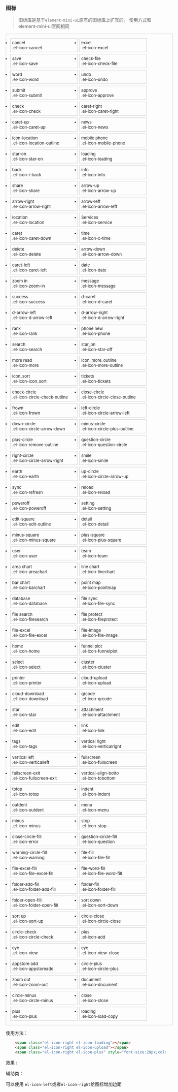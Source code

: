 ###  图标


> 图标库是基于`element-mini-ui`原有的图标库上扩充的。 使用方式和element-mini-ui官网相同

<style>
.dib-box {
    width:100%;
    height:auto;
    padding:10px;
    border:1px #ccc solid;
    display:flex;
    flex-direction: row;
    flex-wrap: wrap;
}
.dib {
    border:1px #ccc solid;
    width:200px;
    margin:3px;
    padding:5px;
    font-size:13px;
}
.dib:hover{
    color:#8CC5FF;
}
.dib span{
    font-size:35px;
}
</style>

<ul class="dib-box">


<li class="dib">
<span class="icon elment el-icon-cancel"></span>
<div class="name">
    cancel
</div>
<div class="code-name">.el-icon-cancel
</div>
</li>
<li class="dib">
<span class="icon elment el-icon-excel"></span>
<div class="name">
    excel
</div>
<div class="code-name">.el-icon-excel
</div>
</li>
<li class="dib">
<span class="icon elment el-icon-save"></span>
<div class="name">
    save
</div>
<div class="code-name">.el-icon-save
</div>
</li>
<li class="dib">
<span class="icon elment el-icon-check-file"></span>
<div class="name">
    check-file
</div>
<div class="code-name">.el-icon-check-file
</div>
</li>
<li class="dib">
<span class="icon elment el-icon-word"></span>
<div class="name">
    word
</div>
<div class="code-name">.el-icon-word
</div>
</li>
<li class="dib">
<span class="icon elment el-icon-undo"></span>
<div class="name">
    undo
</div>
<div class="code-name">.el-icon-undo
</div>
</li>
<li class="dib">
<span class="icon elment el-icon-submit"></span>
<div class="name">
    submit
</div>
<div class="code-name">.el-icon-submit
</div>
</li>
<li class="dib">
<span class="icon elment el-icon-approve"></span>
<div class="name">
    approve
</div>
<div class="code-name">.el-icon-approve
</div>
</li>
<li class="dib">
<span class="icon elment el-icon-check"></span>
<div class="name">
    check
</div>
<div class="code-name">.el-icon-check
</div>
</li>

<li class="dib">
<span class="icon elment el-icon-caret-right"></span>
<div class="name">
    caret-right
</div>
<div class="code-name">.el-icon-caret-right
</div>
</li>

<li class="dib">
<span class="icon elment el-icon-caret-up"></span>
<div class="name">
    caret-up
</div>
<div class="code-name">.el-icon-caret-up
</div>
</li>

<li class="dib">
<span class="icon elment el-icon-news"></span>
<div class="name">
    news
</div>
<div class="code-name">.el-icon-news
</div>
</li>

<li class="dib">
<span class="icon elment el-icon-location-outline"></span>
<div class="name">
    icon-location
</div>
<div class="code-name">.el-icon-location-outline
</div>
</li>

<li class="dib">
<span class="icon elment el-icon-mobile-phone"></span>
<div class="name">
    mobile phone
</div>
<div class="code-name">.el-icon-mobile-phone
</div>
</li>

<li class="dib">
<span class="icon elment el-icon-star-on"></span>
<div class="name">
    star-on
</div>
<div class="code-name">.el-icon-star-on
</div>
</li>

<li class="dib">
<span class="icon elment el-icon-loading"></span>
<div class="name">
    loading
</div>
<div class="code-name">.el-icon-loading
</div>
</li>

<li class="dib">
<span class="icon elment el-icon-i-back"></span>
<div class="name">
    back
</div>
<div class="code-name">.el-icon-i-back
</div>
</li>

<li class="dib">
<span class="icon elment el-icon-info"></span>
<div class="name">
    info
</div>
<div class="code-name">.el-icon-info
</div>
</li>

<li class="dib">
<span class="icon elment el-icon-share"></span>
<div class="name">
    share
</div>
<div class="code-name">.el-icon-share
</div>
</li>

<li class="dib">
<span class="icon elment el-icon-arrow-up"></span>
<div class="name">
    arrow-up
</div>
<div class="code-name">.el-icon-arrow-up
</div>
</li>

<li class="dib">
<span class="icon elment el-icon-arrow-right"></span>
<div class="name">
    arrow-right
</div>
<div class="code-name">.el-icon-arrow-right
</div>
</li>

<li class="dib">
<span class="icon elment el-icon-arrow-left"></span>
<div class="name">
    arrow-left
</div>
<div class="code-name">.el-icon-arrow-left
</div>
</li>

<li class="dib">
<span class="icon elment el-icon-location"></span>
<div class="name">
    location
</div>
<div class="code-name">.el-icon-location
</div>
</li>

<li class="dib">
<span class="icon elment el-icon-service"></span>
<div class="name">
    Services
</div>
<div class="code-name">.el-icon-service
</div>
</li>

<li class="dib">
<span class="icon elment el-icon-caret-down"></span>
<div class="name">
    caret
</div>
<div class="code-name">.el-icon-caret-down
</div>
</li>

<li class="dib">
<span class="icon elment el-icon-c-time"></span>
<div class="name">
    time
</div>
<div class="code-name">.el-icon-c-time
</div>
</li>

<li class="dib">
<span class="icon elment el-icon-delete"></span>
<div class="name">
    delete
</div>
<div class="code-name">.el-icon-delete
</div>
</li>

<li class="dib">
<span class="icon elment el-icon-arrow-down"></span>
<div class="name">
    arrow-down
</div>
<div class="code-name">.el-icon-arrow-down
</div>
</li>

<li class="dib">
<span class="icon elment el-icon-caret-left"></span>
<div class="name">
    caret-left
</div>
<div class="code-name">.el-icon-caret-left
</div>
</li>

<li class="dib">
<span class="icon elment el-icon-date"></span>
<div class="name">
    date
</div>
<div class="code-name">.el-icon-date
</div>
</li>

<li class="dib">
<span class="icon elment el-icon-zoom-in"></span>
<div class="name">
    zoom in
</div>
<div class="code-name">.el-icon-zoom-in
</div>
</li>

<li class="dib">
<span class="icon elment el-icon-message"></span>
<div class="name">
    message
</div>
<div class="code-name">.el-icon-message
</div>
</li>

<li class="dib">
<span class="icon elment el-icon-success"></span>
<div class="name">
    success
</div>
<div class="code-name">.el-icon-success
</div>
</li>

<li class="dib">
<span class="icon elment el-icon-d-caret"></span>
<div class="name">
    d-caret
</div>
<div class="code-name">.el-icon-d-caret
</div>
</li>

<li class="dib">
<span class="icon elment el-icon-d-arrow-left"></span>
<div class="name">
    d-arrow-left
</div>
<div class="code-name">.el-icon-d-arrow-left
</div>
</li>

<li class="dib">
<span class="icon elment el-icon-d-arrow-right"></span>
<div class="name">
    d-arrow-right
</div>
<div class="code-name">.el-icon-d-arrow-right
</div>
</li>

<li class="dib">
<span class="icon elment el-icon-rank"></span>
<div class="name">
    rank
</div>
<div class="code-name">.el-icon-rank
</div>
</li>

<li class="dib">
<span class="icon elment el-icon-phone"></span>
<div class="name">
    phone new
</div>
<div class="code-name">.el-icon-phone
</div>
</li>

<li class="dib">
<span class="icon elment el-icon-search"></span>
<div class="name">
    search
</div>
<div class="code-name">.el-icon-search
</div>
</li>

<li class="dib">
<span class="icon elment el-icon-star-off"></span>
<div class="name">
    star_on
</div>
<div class="code-name">.el-icon-star-off
</div>
</li>

<li class="dib">
<span class="icon elment el-icon-more"></span>
<div class="name">
    more read
</div>
<div class="code-name">.el-icon-more
</div>
</li>

<li class="dib">
<span class="icon elment el-icon-more-outline"></span>
<div class="name">
    icon_more_outline
</div>
<div class="code-name">.el-icon-more-outline
</div>
</li>

<li class="dib">
<span class="icon elment el-icon-icon_sort"></span>
<div class="name">
    icon_sort
</div>
<div class="code-name">.el-icon-icon_sort
</div>
</li>

<li class="dib">
<span class="icon elment el-icon-tickets"></span>
<div class="name">
    tickets
</div>
<div class="code-name">.el-icon-tickets
</div>
</li>

<li class="dib">
<span class="icon elment el-icon-circle-check-outline"></span>
<div class="name">
    check-circle
</div>
<div class="code-name">.el-icon-circle-check-outline
</div>
</li>

<li class="dib">
<span class="icon elment el-icon-circle-close-outline"></span>
<div class="name">
    close-circle
</div>
<div class="code-name">.el-icon-circle-close-outline
</div>
</li>

<li class="dib">
<span class="icon elment el-icon-frown"></span>
<div class="name">
    frown
</div>
<div class="code-name">.el-icon-frown
</div>
</li>

<li class="dib">
<span class="icon elment el-icon-circle-arrow-left"></span>
<div class="name">
    left-circle
</div>
<div class="code-name">.el-icon-circle-arrow-left
</div>
</li>

<li class="dib">
<span class="icon elment el-icon-circle-arrow-down"></span>
<div class="name">
    down-circle
</div>
<div class="code-name">.el-icon-circle-arrow-down
</div>
</li>

<li class="dib">
<span class="icon elment el-icon-circle-plus-outline"></span>
<div class="name">
    minus-circle
</div>
<div class="code-name">.el-icon-circle-plus-outline
</div>
</li>

<li class="dib">
<span class="icon elment el-icon-remove-outline"></span>
<div class="name">
    plus-circle
</div>
<div class="code-name">.el-icon-remove-outline
</div>
</li>

<li class="dib">
<span class="icon elment el-icon-question-circle"></span>
<div class="name">
    question-circle
</div>
<div class="code-name">.el-icon-question-circle
</div>
</li>

<li class="dib">
<span class="icon elment el-icon-circle-arrow-right"></span>
<div class="name">
    right-circle
</div>
<div class="code-name">.el-icon-circle-arrow-right
</div>
</li>

<li class="dib">
<span class="icon elment el-icon-smile"></span>
<div class="name">
    smile
</div>
<div class="code-name">.el-icon-smile
</div>
</li>

<li class="dib">
<span class="icon elment el-icon-earth"></span>
<div class="name">
    earth
</div>
<div class="code-name">.el-icon-earth
</div>
</li>

<li class="dib">
<span class="icon elment el-icon-circle-arrow-up"></span>
<div class="name">
    up-circle
</div>
<div class="code-name">.el-icon-circle-arrow-up
</div>
</li>

<li class="dib">
<span class="icon elment el-icon-refresh"></span>
<div class="name">
    sync
</div>
<div class="code-name">.el-icon-refresh
</div>
</li>

<li class="dib">
<span class="icon elment el-icon-reload"></span>
<div class="name">
    reload
</div>
<div class="code-name">.el-icon-reload
</div>
</li>

<li class="dib">
<span class="icon elment el-icon-poweroff"></span>
<div class="name">
    poweroff
</div>
<div class="code-name">.el-icon-poweroff
</div>
</li>

<li class="dib">
<span class="icon elment el-icon-setting"></span>
<div class="name">
    setting
</div>
<div class="code-name">.el-icon-setting
</div>
</li>

<li class="dib">
<span class="icon elment el-icon-edit-outline"></span>
<div class="name">
    edit-square
</div>
<div class="code-name">.el-icon-edit-outline
</div>
</li>

<li class="dib">
<span class="icon elment el-icon-detail"></span>
<div class="name">
    detail
</div>
<div class="code-name">.el-icon-detail
</div>
</li>

<li class="dib">
<span class="icon elment el-icon-minus-square"></span>
<div class="name">
    minus-square
</div>
<div class="code-name">.el-icon-minus-square
</div>
</li>

<li class="dib">
<span class="icon elment el-icon-plus-square"></span>
<div class="name">
    plus-square
</div>
<div class="code-name">.el-icon-plus-square
</div>
</li>

<li class="dib">
<span class="icon elment el-icon-user"></span>
<div class="name">
    user
</div>
<div class="code-name">.el-icon-user
</div>
</li>

<li class="dib">
<span class="icon elment el-icon-team"></span>
<div class="name">
    team
</div>
<div class="code-name">.el-icon-team
</div>
</li>

<li class="dib">
<span class="icon elment el-icon-areachart"></span>
<div class="name">
    area chart
</div>
<div class="code-name">.el-icon-areachart
</div>
</li>

<li class="dib">
<span class="icon elment el-icon-linechart"></span>
<div class="name">
    line chart
</div>
<div class="code-name">.el-icon-linechart
</div>
</li>

<li class="dib">
<span class="icon elment el-icon-barchart"></span>
<div class="name">
    bar chart
</div>
<div class="code-name">.el-icon-barchart
</div>
</li>

<li class="dib">
<span class="icon elment el-icon-pointmap"></span>
<div class="name">
    point map
</div>
<div class="code-name">.el-icon-pointmap
</div>
</li>

<li class="dib">
<span class="icon elment el-icon-database"></span>
<div class="name">
    database
</div>
<div class="code-name">.el-icon-database
</div>
</li>

<li class="dib">
<span class="icon elment el-icon-file-sync"></span>
<div class="name">
    file sync
</div>
<div class="code-name">.el-icon-file-sync
</div>
</li>

<li class="dib">
<span class="icon elment el-icon-filesearch"></span>
<div class="name">
    file search
</div>
<div class="code-name">.el-icon-filesearch
</div>
</li>

<li class="dib">
<span class="icon elment el-icon-fileprotect"></span>
<div class="name">
    file protect
</div>
<div class="code-name">.el-icon-fileprotect
</div>
</li>

<li class="dib">
<span class="icon elment el-icon-file-excel"></span>
<div class="name">
    file-excel
</div>
<div class="code-name">.el-icon-file-excel
</div>
</li>

<li class="dib">
<span class="icon elment el-icon-file-image"></span>
<div class="name">
    file-image
</div>
<div class="code-name">.el-icon-file-image
</div>
</li>

<li class="dib">
<span class="icon elment el-icon-home"></span>
<div class="name">
    home
</div>
<div class="code-name">.el-icon-home
</div>
</li>

<li class="dib">
<span class="icon elment el-icon-funnelplot"></span>
<div class="name">
    funnel plot
</div>
<div class="code-name">.el-icon-funnelplot
</div>
</li>

<li class="dib">
<span class="icon elment el-icon-select"></span>
<div class="name">
    select
</div>
<div class="code-name">.el-icon-select
</div>
</li>

<li class="dib">
<span class="icon elment el-icon-cluster"></span>
<div class="name">
    cluster
</div>
<div class="code-name">.el-icon-cluster
</div>
</li>

<li class="dib">
<span class="icon elment el-icon-printer"></span>
<div class="name">
    printer
</div>
<div class="code-name">.el-icon-printer
</div>
</li>

<li class="dib">
<span class="icon elment el-icon-upload"></span>
<div class="name">
    cloud-upload
</div>
<div class="code-name">.el-icon-upload
</div>
</li>

<li class="dib">
<span class="icon elment el-icon-download"></span>
<div class="name">
    cloud-download
</div>
<div class="code-name">.el-icon-download
</div>
</li>

<li class="dib">
<span class="icon elment el-icon-qrcode"></span>
<div class="name">
    qrcode
</div>
<div class="code-name">.el-icon-qrcode
</div>
</li>

<li class="dib">
<span class="icon elment el-icon-star"></span>
<div class="name">
    star
</div>
<div class="code-name">.el-icon-star
</div>
</li>

<li class="dib">
<span class="icon elment el-icon-attachment"></span>
<div class="name">
    attachment
</div>
<div class="code-name">.el-icon-attachment
</div>
</li>

<li class="dib">
<span class="icon elment el-icon-edit"></span>
<div class="name">
    edit
</div>
<div class="code-name">.el-icon-edit
</div>
</li>

<li class="dib">
<span class="icon elment el-icon-link"></span>
<div class="name">
    link
</div>
<div class="code-name">.el-icon-link
</div>
</li>

<li class="dib">
<span class="icon elment el-icon-tags"></span>
<div class="name">
    tags
</div>
<div class="code-name">.el-icon-tags
</div>
</li>

<li class="dib">
<span class="icon elment el-icon-verticalright"></span>
<div class="name">
    vertical right
</div>
<div class="code-name">.el-icon-verticalright
</div>
</li>

<li class="dib">
<span class="icon elment el-icon-verticalleft"></span>
<div class="name">
    vertical left
</div>
<div class="code-name">.el-icon-verticalleft
</div>
</li>

<li class="dib">
<span class="icon elment el-icon-fullscreen"></span>
<div class="name">
    fullscreen
</div>
<div class="code-name">.el-icon-fullscreen
</div>
</li>

<li class="dib">
<span class="icon elment el-icon-fullscreen-exit"></span>
<div class="name">
    fullscreen-exit
</div>
<div class="code-name">.el-icon-fullscreen-exit
</div>
</li>

<li class="dib">
<span class="icon elment el-icon-tobottom"></span>
<div class="name">
    vertical-align-botto
</div>
<div class="code-name">.el-icon-tobottom
</div>
</li>

<li class="dib">
<span class="icon elment el-icon-totop"></span>
<div class="name">
    totop
</div>
<div class="code-name">.el-icon-totop
</div>
</li>

<li class="dib">
<span class="icon elment el-icon-indent"></span>
<div class="name">
    indent
</div>
<div class="code-name">.el-icon-indent
</div>
</li>

<li class="dib">
<span class="icon elment el-icon-outdent"></span>
<div class="name">
    outdent
</div>
<div class="code-name">.el-icon-outdent
</div>
</li>

<li class="dib">
<span class="icon elment el-icon-menu"></span>
<div class="name">
    menu
</div>
<div class="code-name">.el-icon-menu
</div>
</li>

<li class="dib">
<span class="icon elment el-icon-minus"></span>
<div class="name">
    minus
</div>
<div class="code-name">.el-icon-minus
</div>
</li>

<li class="dib">
<span class="icon elment el-icon-stop"></span>
<div class="name">
    stop
</div>
<div class="code-name">.el-icon-stop
</div>
</li>

<li class="dib">
<span class="icon elment el-icon-error"></span>
<div class="name">
    close-circle-fill
</div>
<div class="code-name">.el-icon-error
</div>
</li>

<li class="dib">
<span class="icon elment el-icon-question"></span>
<div class="name">
    question-circle-fill
</div>
<div class="code-name">.el-icon-question
</div>
</li>

<li class="dib">
<span class="icon elment el-icon-warning"></span>
<div class="name">
    warning-circle-fill
</div>
<div class="code-name">.el-icon-warning
</div>
</li>

<li class="dib">
<span class="icon elment el-icon-file-fill"></span>
<div class="name">
    file-fill
</div>
<div class="code-name">.el-icon-file-fill
</div>
</li>

<li class="dib">
<span class="icon elment el-icon-file-excel-fill"></span>
<div class="name">
    file-excel-fill
</div>
<div class="code-name">.el-icon-file-excel-fill
</div>
</li>

<li class="dib">
<span class="icon elment el-icon-file-word-fill"></span>
<div class="name">
    file-word-fill
</div>
<div class="code-name">.el-icon-file-word-fill
</div>
</li>

<li class="dib">
<span class="icon elment el-icon-folder-add-fill"></span>
<div class="name">
    folder-add-fill
</div>
<div class="code-name">.el-icon-folder-add-fill
</div>
</li>

<li class="dib">
<span class="icon elment el-icon-folder-fill"></span>
<div class="name">
    folder-fill
</div>
<div class="code-name">.el-icon-folder-fill
</div>
</li>

<li class="dib">
<span class="icon elment el-icon-folder-open-fill"></span>
<div class="name">
    folder-open-fill
</div>
<div class="code-name">.el-icon-folder-open-fill
</div>
</li>

<li class="dib">
<span class="icon elment el-icon-sort-down"></span>
<div class="name">
    sort down
</div>
<div class="code-name">.el-icon-sort-down
</div>
</li>

<li class="dib">
<span class="icon elment el-icon-sort-up"></span>
<div class="name">
    sort up
</div>
<div class="code-name">.el-icon-sort-up
</div>
</li>

<li class="dib">
<span class="icon elment el-icon-circle-close"></span>
<div class="name">
    circle-close
</div>
<div class="code-name">.el-icon-circle-close
</div>
</li>

<li class="dib">
<span class="icon elment el-icon-circle-check"></span>
<div class="name">
    circle-check
</div>
<div class="code-name">.el-icon-circle-check
</div>
</li>

<li class="dib">
<span class="icon elment el-icon-add"></span>
<div class="name">
    plus
</div>
<div class="code-name">.el-icon-add
</div>
</li>

<li class="dib">
<span class="icon elment el-icon-view"></span>
<div class="name">
    eye
</div>
<div class="code-name">.el-icon-view
</div>
</li>

<li class="dib">
<span class="icon elment el-icon-view-close"></span>
<div class="name">
    eye
</div>
<div class="code-name">.el-icon-view-close
</div>
</li>

<li class="dib">
<span class="icon elment el-icon-appstoreadd"></span>
<div class="name">
    appstore add
</div>
<div class="code-name">.el-icon-appstoreadd
</div>
</li>

<li class="dib">
<span class="icon elment el-icon-circle-plus"></span>
<div class="name">
    circle-plus
</div>
<div class="code-name">.el-icon-circle-plus
</div>
</li>

<li class="dib">
<span class="icon elment el-icon-zoom-out"></span>
<div class="name">
    zoom out
</div>
<div class="code-name">.el-icon-zoom-out
</div>
</li>

<li class="dib">
<span class="icon elment el-icon-document"></span>
<div class="name">
    document
</div>
<div class="code-name">.el-icon-document
</div>
</li>

<li class="dib">
<span class="icon elment el-icon-circle-minus"></span>
<div class="name">
    circle-minus
</div>
<div class="code-name">.el-icon-circle-minus
</div>
</li>

<li class="dib">
<span class="icon elment el-icon-close"></span>
<div class="name">
    close
</div>
<div class="code-name">.el-icon-close
</div>
</li>

<li class="dib">
<span class="icon elment el-icon-plus"></span>
<div class="name">
    plus
</div>
<div class="code-name">.el-icon-plus
</div>
</li>

<li class="dib">
<span class="icon elment el-icon-load-copy"></span>
<div class="name">
    loading
</div>
<div class="code-name">.el-icon-load-copy
</div>
</li>
          
</ul>


使用方法：

```html
    <span class="el-icon-right el-icon-loading"></span>
    <span class="el-icon-right el-icon-upload"></span>
    <span class="el-icon-right el-icon-plus" style="font-size:28px;color:blue;"></span>
```
效果 :

<span class="el-icon-right el-icon-loading"></span>
<span class="el-icon-right el-icon-upload"></span>
<span class="el-icon-right el-icon-plus" style="font-size:28px;color:blue;"></span>

辅助类：

可以使用 `el-icon-left`或者`el-icon-right`给图标增加边距



